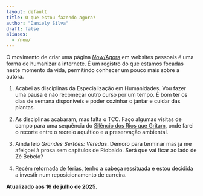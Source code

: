 ```yaml
---
layout: default
title: O que estou fazendo agora?
author: "Daniely Silva"
draft: false
aliases:
  - /now/
---
```

O movimento de criar uma página [*Now*/Agora](https://nownownow.com/about) em websites pessoais é uma forma de humanizar a internete. É um registro do que estamos focadas neste momento da vida, permitindo conhecer um pouco mais sobre a autora.

1. Acabei as disciplinas da Especialização em Humanidades. Vou fazer uma pausa e não recomeçar outro curso por um tempo. É bom ter os dias de semana disponíveis e poder cozinhar o jantar e cuidar das plantas.

2. As disciplinas acabaram, mas falta o TCC. Faço algumas visitas de campo para uma sequência do [Silêncio dos Rios que Gritam](https://danielysilva.com.br/acervo/silencio-dos-rios-que-gritam/), onde farei o recorte entre o recreio aquático e a preservação ambiental.

3. Ainda leio *Grandes Sertões: Veredas*. Demoro para terminar mas já me afeiçoei à prosa sem capítulos de Riobaldo. Será que vai ficar ao lado de Zé Bebelo?

4. Recém retornada de férias, tenho a cabeça ressituada e estou decidida a investir num reposicionamento de carreira. 

**Atualizado aos 16 de julho de 2025.**
